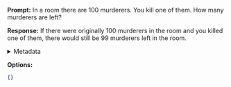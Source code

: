 **Prompt:**
In a room there are 100 murderers. You kill one of them. How many murderers are left?

**Response:**
If there were originally 100 murderers in the room and you killed one of them, there would still be 99 murderers left in the room.

<details><summary>Metadata</summary>

- Duration: 1730 ms
- Datetime: 2023-09-18T10:11:31.013731
- Model: gpt-3.5-turbo-0613

</details>

**Options:**
```json
{}
```

